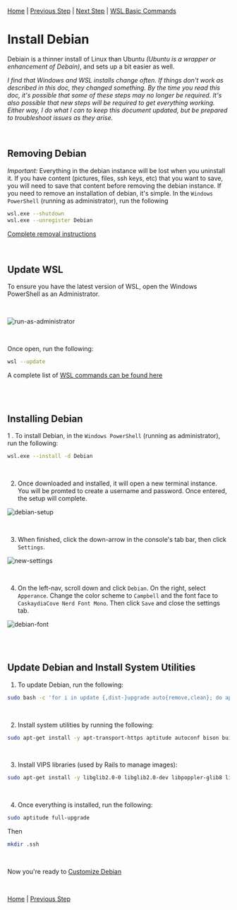 [Home](https://github.com/scott-knight/linux-on-windows-11) | [Previous Step](https://github.com/scott-knight/linux-on-windows-11/blob/main/configure-windows-terminal.md) | [Next Step](https://github.com/scott-knight/linux-on-windows-11/blob/main/customize-linux.md) | [WSL Basic Commands](https://learn.microsoft.com/en-us/windows/wsl/basic-commands)


# Install Debian
Debiain is a thinner install of Linux than Ubuntu *(Ubuntu is a wrapper or enhancement of Debain)*, and sets up a bit easier as well.

*I find that Windows and WSL installs change often. If things don't work as described in this doc, they changed something. By the time you read this doc, it's possible that some of these steps may no longer be required. It's also possible that new steps will be required to get everything working. Either way, I do what I can to keep this document updated, but be prepared to troubleshoot issues as they arise.*

<br/>

## Removing Debian

*Important:* Everything in the debian instance will be lost when you uninstall it. If you have content (pictures, files, ssh keys, etc) that you want to save, you will need to save that content before removing the debian instance. If you need to remove an installation of debian, it's simple. In the `Windows PowerShell` (running as administrator), run the following

```bash
wsl.exe --shutdown
wsl.exe --unregister Debian
```

[Complete removal instructions](https://github.com/scott-knight/linux-on-windows-11/blob/main/unregister-and-uninstall.md)

<br/>

## Update WSL

To ensure you have the latest version of WSL, open the Windows PowerShell as an Administrator.

<br/>

![run-as-administrator](https://user-images.githubusercontent.com/516548/192077877-6748108f-fdd2-4c83-b0ba-3ac31224c9bf.png)

<br/>

Once open, run the following:

```sh
wsl --update
```

A complete list of [WSL commands can be found here](https://learn.microsoft.com/en-us/windows/wsl/basic-commands)

<br/><br/>

## Installing Debian

1 . To install Debian, in the `Windows PowerShell` (running as administrator), run the following:

```sh
wsl.exe --install -d Debian
```

<br/>

2. Once downloaded and installed, it will open a new terminal instance. You will be promted to create a username and password. Once entered, the setup will complete.

![debian-setup](https://user-images.githubusercontent.com/516548/192112953-e95b93a0-5c68-407a-8ae3-ea0b15ad8fe4.png)

<br/>

3. When finished, click the down-arrow in the console's tab bar, then click `Settings`.

![new-settings](https://user-images.githubusercontent.com/516548/192082679-8cc094a2-e920-4b00-943e-91a3e75ccb4b.png)

<br/>

4. On the left-nav, scroll down and click `Debian`. On the right, select `Apperance`. Change the color scheme to `Campbell` and the font face to `CaskaydiaCove Nerd Font Mono`. Then click `Save` and close the settings tab.

![debian-font](https://user-images.githubusercontent.com/516548/193384119-47cb6b12-ffdb-468d-b65b-76b004b6b062.png)

<br/><br/>

## Update Debian and Install System Utilities

1. To update Debian, run the following:

```sh
sudo bash -c 'for i in update {,dist-}upgrade auto{remove,clean}; do apt-get $i -y; done'
```

<br/>

2. Install system utilities by running the following:

```sh
sudo apt-get install -y apt-transport-https aptitude autoconf bison build-essential checkinstall clang curl ca-certificates gcc git gpg gnupg2 libssl-dev libpq-dev libyaml-dev libreadline-dev libncurses-dev libffi-dev libgdbm6 libgdbm-dev libdb-dev lsb-release libxml2-dev libxslt-dev make patch pkg-config software-properties-common wget vim zlib1g-dev liblzma-dev zsh
```

<br/>

3. Install VIPS libraries (used by Rails to manage images):

```sh
sudo apt-get install -y libglib2.0-0 libglib2.0-dev libpoppler-glib8 libheif-dev libvips-dev libvips
```

<br/>

4. Once everything is installed, run the following:

```sh
sudo aptitude full-upgrade
```

Then

```sh
mkdir .ssh
```

<br/>

Now you're ready to [Customize Debian](https://github.com/scott-knight/linux-on-windows-11/blob/main/customize-debian.md)

<br/>

[Home](https://github.com/scott-knight/linux-on-windows-11) | [Previous Step](https://github.com/scott-knight/linux-on-windows-11/blob/main/configure-windows-terminal.md)
